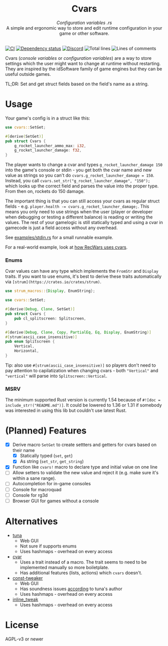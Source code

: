 <div align="center">
    <h1>Cvars</h1>
    <i>Configuration variables .rs</i>
    <br />
    A simple and ergonomic way to store and edit runtime configuration in your game or other software.
</div>
<br />

[![CI](https://github.com/martin-t/cvars/workflows/CI/badge.svg)](https://github.com/martin-t/cvars/actions)
[![Dependency status](https://deps.rs/repo/github/martin-t/cvars/status.svg)](https://deps.rs/repo/github/martin-t/cvars)
[![Discord](https://img.shields.io/discord/770013530593689620?label=discord)](https://discord.gg/aA7hCFvYh9)
![Total lines](https://tokei.rs/b1/github/martin-t/cvars)
![Lines of comments](https://tokei.rs/b1/github/martin-t/cvars?category=comments)

Cvars (*console variables* or *configuration variables*) are a way to store settings which the user might want to change at runtime without restarting. They are inspired by the idSoftware family of game engines but they can be useful outside games.

TL;DR: Set and get struct fields based on the field's name as a string.

# Usage

Your game's config is in a struct like this:

```rust
use cvars::SetGet;

#[derive(SetGet)]
pub struct Cvars {
    g_rocket_launcher_ammo_max: i32,
    g_rocket_launcher_damage: f32,
}
```

The player wants to change a cvar and types `g_rocket_launcher_damage 150` into the game's console or stdin - you get both the cvar name and new value as strings so you can't do `cvars.g_rocket_launcher_damage = 150`. Instead, you call `cvars.set_str("g_rocket_launcher_damage", "150");` which looks up the correct field and parses the value into the proper type. From then on, rockets do 150 damage.

The important thing is that you can still access your cvars as regular struct fields - e.g. `player.health -= cvars.g_rocket_launcher_damage;`. This means you only need to use strings when the user (player or developer when debugging or testing a different balance) is reading or writing the values. The rest of your gamelogic is still statically typed and using a cvar in gamecode is just a field access without any overhead.

See [examples/stdin.rs](https://github.com/martin-t/cvars/blob/master/examples/stdin.rs) for a small runnable example.

For a real-world example, look at [how RecWars uses cvars](https://github.com/martin-t/rec-wars/blob/master/src/cvars.rs).

### Enums

Cvar values can have any type which implements the `FromStr` and `Display` traits. If you want to use enums, it's best to derive these traits automatically via `[strum](https://crates.io/crates/strum)`.

```rust
use strum_macros::{Display, EnumString};

use cvars::SetGet;

#[derive(Debug, Clone, SetGet)]
pub struct Cvars {
    pub cl_splitscreen: Splitscreen,
}

#[derive(Debug, Clone, Copy, PartialEq, Eq, Display, EnumString)]
#[strum(ascii_case_insensitive)]
pub enum Splitscreen {
    Vertical,
    Horizontal,
}
```

Tip: also use `#[strum(ascii_case_insensitive)]` so players don't need to pay attention to capilatization when changing cvars - both `"Vertical"` and `"vertical"` will parse into `Splitscreen::Vertical`.

### MSRV

The minimum supported Rust version is currently 1.54 because of `#![doc = include_str!("README.md")]`. It could be lowered to 1.36 or 1.31 if somebody was interested in using this lib but couldn't use latest Rust.

# (Planned) Features

- [x] Derive macro `SetGet` to create settters and getters for cvars based on their name
    - [x] Statically typed (`set`, `get`)
    - [x] As string (`set_str`, `get_string`)
- [x] Function like `cvars!` macro to declare type and initial value on one line
- [ ] Allow setters to validate the new value and reject it (e.g. make sure it's within a sane range).
- [ ] Autocompletion for in-game consoles
- [ ] Console for macroquad
- [ ] Console for rg3d
- [ ] Browser GUI for games without a console

# Alternatives

- [tuna](https://crates.io/crates/tuna)
    - Web GUI
    - Not sure if supports enums
    - Uses hashmaps - overhead on every access
- [cvar](https://crates.io/crates/cvar)
    - Uses a trait instead of a macro. The trait seems to need to be implemented manually so more boiletplate.
    - Has additional features (lists, actions) which `cvars` doesn't.
- [const-tweaker](https://crates.io/crates/const-tweaker)
    - Web GUI
    - Has soundness issues [according](https://github.com/tgolsson/tuna#alternatives) to tuna's author
    - Uses hashmaps - overhead on every access
- [inline_tweak](https://crates.io/crates/inline_tweak)
    - Uses hashmaps - overhead on every access

# License

AGPL-v3 or newer
